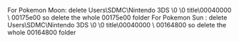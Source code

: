 For Pokemon Moon: delete Users\SDMC\Nintendo 3DS \0 \0 title\00040000 \ 00175e00 so delete the whole 00175e00 folder 
For Pokemon Sun : delete Users\SDMC\Nintendo 3DS \0 \0 title\00040000 \ 00164800 so delete the whole 00164800 folder 